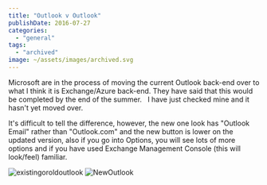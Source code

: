 ```yaml
---
title: "Outlook v Outlook"
publishDate: 2016-07-27
categories: 
  - "general"
tags:
  - "archived"
image: ~/assets/images/archived.svg
---
```


Microsoft are in the process of moving the current Outlook back-end over to what I think it is Exchange/Azure back-end. They have said that this would be completed by the end of the summer.   I have just checked mine and it hasn't yet moved over.

It's difficult to tell the difference, however, the new one look has "Outlook Email" rather than "Outlook.com" and the new button is lower on the updated version, also if you go into Options, you will see lots of more options and if you have used Exchange Management Console (this will look/feel) familiar.

![existingoroldoutlook](/images/existingoroldoutlook.png) ![NewOutlook](/images/NewOutlook.png)
